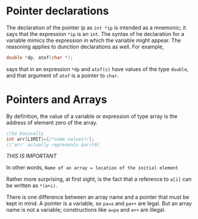 # Pointer declarations
The declaration of the pointer ip as `int *ip` is intended as a mnemonic; it says 
that the expression `*ip` is an `int`. The syntax of he declaration for a variable 
mimics the expression in which the variable might appear. The reasoning applies to 
dunction declarations as well. For example,

```c
double *dp, atof(char *);
```

 says that in an expression `*dp` and `atof(s)` have values of the type 
`double`, and that argument of `atof` is a pointer to `char`.

# Pointers and Arrays 
By definition, the value of a variable or expression of type array is the address of element zero of the array. 

```c
//So basically 
int arr[LIMIT]={/*some values*/};
//'arr' actually represents &arr[0]
```
*_THIS IS IMPORTANT_*

In other words,
`Name of an array = location of the initial element`

Rather more surprising, at first sight, is the fact that a reference to `a[i]` can be written as `*(a+i)`. 

There is one difference between an array name and a pointer that must be kept in mind. A pointer is a variable, so `pa=a` and `pa++` are legal. But an array name is not a variable; constructions like `a=pa` and `a++` are illegal.
